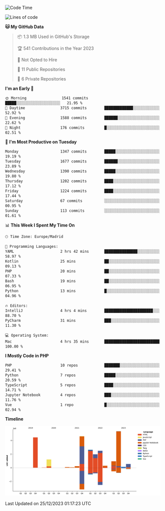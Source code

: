 <!--START_SECTION:waka-->
![Code Time](http://img.shields.io/badge/Code%20Time-4%20hrs%2035%20mins-blue)

![Lines of code](https://img.shields.io/badge/From%20Hello%20World%20I%27ve%20Written-24.8%20million%20lines%20of%20code-blue)

**🐱 My GitHub Data** 

> 📦 1.3 MB Used in GitHub's Storage 
 > 
> 🏆 541 Contributions in the Year 2023
 > 
> 🚫 Not Opted to Hire
 > 
> 📜 11 Public Repositories 
 > 
> 🔑 6 Private Repositories 
 > 
**I'm an Early 🐤** 

```text
🌞 Morning                1541 commits        █████░░░░░░░░░░░░░░░░░░░░   21.95 % 
🌆 Daytime                3715 commits        █████████████░░░░░░░░░░░░   52.92 % 
🌃 Evening                1588 commits        ██████░░░░░░░░░░░░░░░░░░░   22.62 % 
🌙 Night                  176 commits         █░░░░░░░░░░░░░░░░░░░░░░░░   02.51 % 
```
📅 **I'm Most Productive on Tuesday** 

```text
Monday                   1347 commits        █████░░░░░░░░░░░░░░░░░░░░   19.19 % 
Tuesday                  1677 commits        ██████░░░░░░░░░░░░░░░░░░░   23.89 % 
Wednesday                1390 commits        █████░░░░░░░░░░░░░░░░░░░░   19.80 % 
Thursday                 1202 commits        ████░░░░░░░░░░░░░░░░░░░░░   17.12 % 
Friday                   1224 commits        ████░░░░░░░░░░░░░░░░░░░░░   17.44 % 
Saturday                 67 commits          ░░░░░░░░░░░░░░░░░░░░░░░░░   00.95 % 
Sunday                   113 commits         ░░░░░░░░░░░░░░░░░░░░░░░░░   01.61 % 
```


📊 **This Week I Spent My Time On** 

```text
🕑︎ Time Zone: Europe/Madrid

💬 Programming Languages: 
YAML                     2 hrs 42 mins       ███████████████░░░░░░░░░░   58.97 % 
Kotlin                   25 mins             ██░░░░░░░░░░░░░░░░░░░░░░░   09.13 % 
PHP                      20 mins             ██░░░░░░░░░░░░░░░░░░░░░░░   07.33 % 
Bash                     19 mins             ██░░░░░░░░░░░░░░░░░░░░░░░   06.95 % 
Python                   13 mins             █░░░░░░░░░░░░░░░░░░░░░░░░   04.96 % 

🔥 Editors: 
IntelliJ                 4 hrs 4 mins        ██████████████████████░░░   88.70 % 
PyCharm                  31 mins             ███░░░░░░░░░░░░░░░░░░░░░░   11.30 % 

💻 Operating System: 
Mac                      4 hrs 35 mins       █████████████████████████   100.00 % 
```

**I Mostly Code in PHP** 

```text
PHP                      10 repos            ███████░░░░░░░░░░░░░░░░░░   29.41 % 
Python                   7 repos             █████░░░░░░░░░░░░░░░░░░░░   20.59 % 
TypeScript               5 repos             ████░░░░░░░░░░░░░░░░░░░░░   14.71 % 
Jupyter Notebook         4 repos             ███░░░░░░░░░░░░░░░░░░░░░░   11.76 % 
Vue                      1 repo              █░░░░░░░░░░░░░░░░░░░░░░░░   02.94 % 
```



**Timeline**

![Lines of Code chart](https://raw.githubusercontent.com/danisoronellas/danisoronellas/main/assets/bar_graph.png)


 Last Updated on 25/12/2023 01:17:23 UTC
<!--END_SECTION:waka-->
